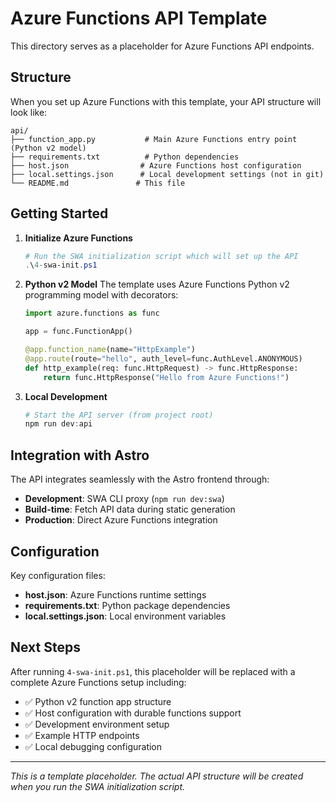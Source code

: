 # Azure Functions API Template

This directory serves as a placeholder for Azure Functions API endpoints.

## Structure

When you set up Azure Functions with this template, your API structure will look like:

```
api/
├── function_app.py           # Main Azure Functions entry point (Python v2 model)
├── requirements.txt          # Python dependencies
├── host.json                # Azure Functions host configuration
├── local.settings.json      # Local development settings (not in git)
└── README.md               # This file
```

## Getting Started

1. **Initialize Azure Functions**
   ```powershell
   # Run the SWA initialization script which will set up the API
   .\4-swa-init.ps1
   ```

2. **Python v2 Model**
   The template uses Azure Functions Python v2 programming model with decorators:
   ```python
   import azure.functions as func
   
   app = func.FunctionApp()
   
   @app.function_name(name="HttpExample")
   @app.route(route="hello", auth_level=func.AuthLevel.ANONYMOUS)
   def http_example(req: func.HttpRequest) -> func.HttpResponse:
       return func.HttpResponse("Hello from Azure Functions!")
   ```

3. **Local Development**
   ```powershell
   # Start the API server (from project root)
   npm run dev:api
   ```

## Integration with Astro

The API integrates seamlessly with the Astro frontend through:
- **Development**: SWA CLI proxy (`npm run dev:swa`)
- **Build-time**: Fetch API data during static generation
- **Production**: Direct Azure Functions integration

## Configuration

Key configuration files:
- **host.json**: Azure Functions runtime settings
- **requirements.txt**: Python package dependencies
- **local.settings.json**: Local environment variables

## Next Steps

After running `4-swa-init.ps1`, this placeholder will be replaced with a complete Azure Functions setup including:
- ✅ Python v2 function app structure
- ✅ Host configuration with durable functions support
- ✅ Development environment setup
- ✅ Example HTTP endpoints
- ✅ Local debugging configuration

---

*This is a template placeholder. The actual API structure will be created when you run the SWA initialization script.*
